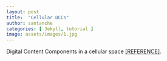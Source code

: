 ```yaml
---
layout: post
title:  "Cellular DCCs"
author: santanche
categories: [ Jekyll, tutorial ]
image: assets/images/1.jpg
---
```

Digital Content Components in a cellular space <a href="https://harena-lab.github.io/harena-docs/dccs/cellular/">[REFERENCE]</a>.
